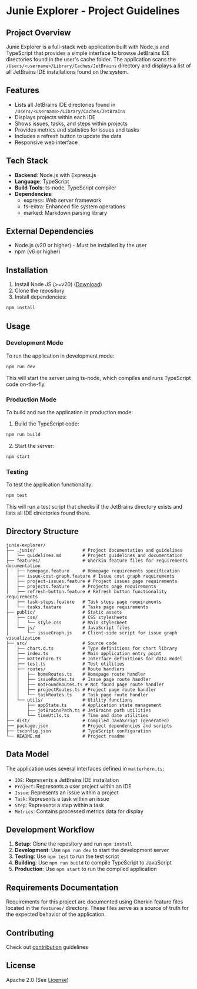 # Junie Explorer - Project Guidelines

## Project Overview
Junie Explorer is a full-stack web application built with Node.js and TypeScript that provides a simple interface to browse JetBrains IDE directories found in the user's cache folder. The application scans the `/Users/<username>/Library/Caches/JetBrains` directory and displays a list of all JetBrains IDE installations found on the system.

## Features
- Lists all JetBrains IDE directories found in `/Users/<username>/Library/Caches/JetBrains`
- Displays projects within each IDE
- Shows issues, tasks, and steps within projects
- Provides metrics and statistics for issues and tasks
- Includes a refresh button to update the data
- Responsive web interface

## Tech Stack
- **Backend**: Node.js with Express.js
- **Language**: TypeScript
- **Build Tools**: ts-node, TypeScript compiler
- **Dependencies**:
  - express: Web server framework
  - fs-extra: Enhanced file system operations
  - marked: Markdown parsing library

## External Dependencies
- Node.js (v20 or higher) - Must be installed by the user
- npm (v6 or higher)

## Installation
1. Install Node JS (>=v20) ([Download](https://nodejs.org/en/download))
1. Clone the repository
2. Install dependencies:
```bash
npm install
```

## Usage

### Development Mode
To run the application in development mode:
```bash
npm run dev
```
This will start the server using ts-node, which compiles and runs TypeScript code on-the-fly.

### Production Mode
To build and run the application in production mode:

1. Build the TypeScript code:
```bash
npm run build
```

2. Start the server:
```bash
npm start
```

### Testing
To test the application functionality:
```bash
npm test
```
This will run a test script that checks if the JetBrains directory exists and lists all IDE directories found there.

## Directory Structure
```
junie-explorer/
├── .junie/                  # Project documentation and guidelines
│   └── guidelines.md        # Project guidelines and documentation
├── features/                # Gherkin feature files for requirements documentation
│   ├── homepage.feature     # Homepage requirements specification
│   ├── issue-cost-graph.feature # Issue cost graph requirements
│   ├── project-issues.feature # Project issues page requirements
│   ├── projects.feature     # Projects page requirements
│   ├── refresh-button.feature # Refresh button functionality requirements
│   ├── task-steps.feature   # Task steps page requirements
│   └── tasks.feature        # Tasks page requirements
├── public/                  # Static assets
│   ├── css/                 # CSS stylesheets
│   │   └── style.css        # Main stylesheet
│   └── js/                  # JavaScript files
│       └── issueGraph.js    # Client-side script for issue graph visualization
├── src/                     # Source code
│   ├── chart.d.ts           # Type definitions for chart library
│   ├── index.ts             # Main application entry point
│   ├── matterhorn.ts        # Interface definitions for data model
│   ├── test.ts              # Test utilities
│   ├── routes/              # Route handlers
│   │   ├── homeRoutes.ts    # Homepage route handler
│   │   ├── issueRoutes.ts   # Issue page route handler
│   │   ├── notFoundRoutes.ts # Not found page route handler
│   │   ├── projectRoutes.ts # Project page route handler
│   │   └── taskRoutes.ts    # Task page route handler
│   └── utils/               # Utility functions
│       ├── appState.ts      # Application state management
│       ├── jetBrainsPath.ts # JetBrains path utilities
│       └── timeUtils.ts     # Time and date utilities
├── dist/                    # Compiled JavaScript (generated)
├── package.json             # Project dependencies and scripts
├── tsconfig.json            # TypeScript configuration
└── README.md                # Project readme
```

## Data Model
The application uses several interfaces defined in `matterhorn.ts`:
- `IDE`: Represents a JetBrains IDE installation
- `Project`: Represents a user project within an IDE
- `Issue`: Represents an issue within a project
- `Task`: Represents a task within an issue
- `Step`: Represents a step within a task
- `Metrics`: Contains processed metrics data for display

## Development Workflow
1. **Setup**: Clone the repository and run `npm install`
2. **Development**: Use `npm run dev` to start the development server
3. **Testing**: Use `npm test` to run the test script
4. **Building**: Use `npm run build` to compile TypeScript to JavaScript
5. **Production**: Use `npm start` to run the compiled application

## Requirements Documentation
Requirements for this project are documented using Gherkin feature files located in the `features/` directory. These files serve as a source of truth for the expected behavior of the application.

## Contributing

Check out [contribution](CONTRIBUTING.md) guidelines

## License
Apache 2.0 (See [License](LICENSE))
